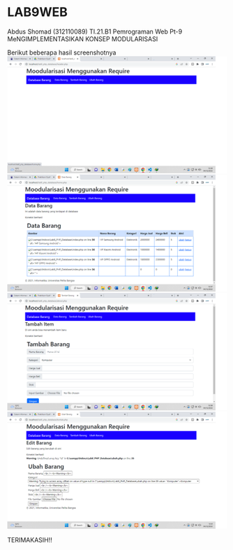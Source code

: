 # LAB9WEB
Abdus Shomad (312110089)  TI.21.B1  Pemrograman Web Pt-9   
MeNGIMPLEMENTASIKAN KONSEP MODULARISASI

Berikut beberapa hasil screenshotnya
![Gambar1](Screenshot/SS1.png)
![Gambar2](Screenshot/SS2.png)
![Gambar3](Screenshot/SS3.png)
![Gambar4](Screenshot/SS4.png) 

TERIMAKASIH!!